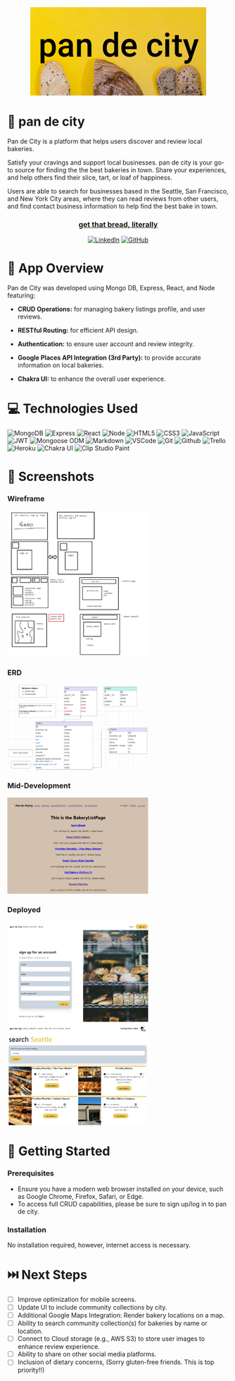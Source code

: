 <div id="header" align="center" alt="banner image">
  <img src="public/panDeCitylogoV1.png" alt="Bread Banner" height="auto" width="400">
</div>


🍞 pan de city
============
Pan de City is a platform that helps users discover and review local bakeries. 

Satisfy your cravings and support local businesses. pan de city is your go-to source for finding the the best bakeries in town. Share your experiences, and help others find their slice, tart, or loaf of happiness.

Users are able to search for businesses based in the Seattle, San Francisco, and New York City areas, where they can read reviews from other users, 
and find contact business information to help find the best bake in town.

<div id="App Link" align="center">

  ### [get that bread, literally](https://pan-de-city-66ed6944c4c5.herokuapp.com/)

  <a href='https://www.linkedin.com/in/paulcorpuzseattle/' target="_blank"><img alt='LinkedIn' src='https://img.shields.io/badge/Paul_Corpuz-100000?style=flat&logo=LinkedIn&logoColor=white&labelColor=0077b5&color=0077b5'/></a>
  <a href='https://github.com/paulcorpuz/' target="_blank"><img alt='GitHub' src='https://img.shields.io/badge/Paul_Corpuz-100000?style=flat&logo=GitHub&logoColor=white&labelColor=black&color=000000'/></a>

</div>


📝 App Overview
============
Pan de City was developed using Mongo DB, Express, React, and Node featuring:

- **CRUD Operations:** for managing bakery listings profile, and user reviews.

- **RESTful Routing:** for efficient API design.

- **Authentication:** to ensure user account and review integrity.

- **Google Places API Integration (3rd Party):** to provide accurate information on local bakeries.

- **Chakra UI:** to enhance the overall user experience.


💻 Technologies Used
==============
![MongoDB](https://img.shields.io/badge/-MongoDB-05122A?style=flat&logo=mongodb)
![Express](https://img.shields.io/badge/-Express-05122A?style=flat&logo=express)
![React](https://img.shields.io/badge/-React-05122A?style=flat&logo=react)
![Node](https://img.shields.io/badge/-Node.js-05122A?style=flat&logo=node.js)
![HTML5](https://img.shields.io/badge/-HTML5-05122A?style=flat&logo=html5)
![CSS3](https://img.shields.io/badge/-CSS-05122A?style=flat&logo=css3)
![JavaScript](https://img.shields.io/badge/-JavaScript-05122A?style=flat&logo=javascript)
![JWT](https://img.shields.io/badge/-JSON_Web_Tokens-05122A?style=flat&logo=jsonwebtokens)
![Mongoose ODM](https://img.shields.io/badge/-Mongoose_ODM-05122A?style=flat&logo=mongodb)
![Markdown](https://img.shields.io/badge/-Markdown-05122A?style=flat&logo=markdown)
![VSCode](https://img.shields.io/badge/-VS_Code-05122A?style=flat&logo=visualstudio)
![Git](https://img.shields.io/badge/-Git-05122A?style=flat&logo=git)
![Github](https://img.shields.io/badge/-GitHub-05122A?style=flat&logo=github)
![Trello](https://img.shields.io/badge/-Trello-05122A?style=flat&logo=trello)
![Heroku](https://img.shields.io/badge/-Heroku-05122A?style=flat&logo=heroku)
<a ><img alt='Chakra UI' src='https://img.shields.io/badge/Chakra_UI-100000?style=flat&logo=Chakra UI&logoColor=white&labelColor=54DDB9&color=54DDB9'/></a>
<a><img alt='Clip Studio Paint' src='https://img.shields.io/badge/Clip_Studio Paint-100000?style=flat&logo=Clip Studio Paint&logoColor=white&labelColor=333333&color=333333'></a>


📸 Screenshots
==============
### Wireframe
<img src="public/pdcWF.png" alt="Page Two Wireframe" height="auto" width="320">

### ERD
<img src="public/pdcERD.png" alt="Page Two ERD" height="auto" width="320">

### Mid-Development
<img src="public/pdcMID1.png" alt="Page Two Mid Dev 1" height="auto" width="320">

### Deployed
<img src="public/pdcDEP1.png" alt="Page Two Banner" height="auto" width="320">

<img src="public/pdcDEP2.png" alt="Page Two Banner" height="auto" width="320">

🔧 Getting Started 
============
### Prerequisites
- Ensure you have a modern web browser installed on your device, such as Google Chrome, Firefox, Safari, or Edge.
- To access full CRUD capabilities, please be sure to sign up/log in to pan de city.

### Installation
No installation required, however, internet access is necessary.


⏭️ Next Steps
============
- [ ] Improve optimization for mobile screens.
- [ ] Update UI to include community collections by city.
- [ ] Additional Google Maps Integration: Render bakery locations on a map.
- [ ] Ability to search community collection(s) for bakeries by name or location.
- [ ] Connect to Cloud storage (e.g., AWS S3) to store user images to enhance review  experience.
- [ ] Ability to share on other social media platforms.
- [ ] Inclusion of dietary concerns, (Sorry gluten-free friends. This is top priority!!)
